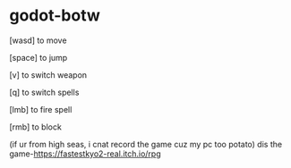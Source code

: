 # godot-botw
 [wasd] to move

[space] to jump

[v] to switch weapon

[q] to switch spells

[lmb] to fire spell

[rmb] to block



(if ur from high seas, i cnat record the game cuz my pc too potato)
dis the game-https://fastestkyo2-real.itch.io/rpg
